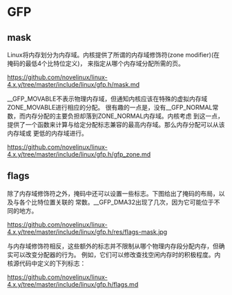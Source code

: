 GFP
========================================

mask
----------------------------------------

Linux将内存划分为内存域。内核提供了所谓的内存域修饰符(zone modifier)(在掩码的最低4个比特位定义)，
来指定从哪个内存域分配所需的页。

https://github.com/novelinux/linux-4.x.y/tree/master/include/linux/gfp.h/mask.md

__GFP_MOVABLE不表示物理内存域，但通知内核应该在特殊的虚拟内存域ZONE_MOVABLE进行相应的分配。
很有趣的一点是，没有__GFP_NORMAL常数，而内存分配的主要负担却落到ZONE_NORMAL内存域。内核考虑
到这一点，提供了一个函数来计算与给定分配标志兼容的最高内存域。那么内存分配可以从该内存域或
更低的内存域进行。

https://github.com/novelinux/linux-4.x.y/tree/master/include/linux/gfp.h/gfp_zone.md

flags
----------------------------------------

除了内存域修饰符之外，掩码中还可以设置一些标志。下图给出了掩码的布局，以及与各个比特位置关联的
常数。__GFP_DMA32出现了几次，因为它可能位于不同的地方。

https://github.com/novelinux/linux-4.x.y/tree/master/include/linux/gfp.h/res/flags-mask.jpg

与内存域修饰符相反，这些额外的标志并不限制从哪个物理内存段分配内存，但确实可以改变分配器的行为。
例如，它们可以修改查找空闲内存时的积极程度。内核源代码中定义的下列标志：

https://github.com/novelinux/linux-4.x.y/tree/master/include/linux/gfp.h/flags.md

